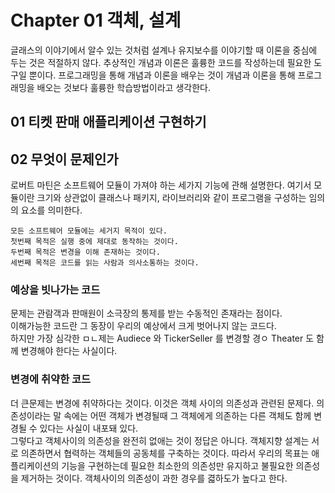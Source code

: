 # Chapter 01 객체, 설계

글래스의 이야기에서 알수 있는 것처럼 설계나 유지보수를 이야기할 때 이론을 중심에 두는 것은 적절하지 않다.
추상적인 개념과 이론은 훌륭한 코드를 작성하는데 필요한 도구일 뿐이다. 프로그래밍을 통해 개념과 이론을 배우는 것이 개념과 이론을 통해 프로그래밍을 배오는 것보다
훌륭한 학습방법이라고 생각한다.

## 01 티켓 판매 애플리케이션 구현하기

## 02 무엇이 문제인가

로버트 마틴은 소프트웨어 모듈이 가져야 하는 세가지 기능에 관해 설명한다. 여기서 모듈이란 크기와 상관없이 클래스나 패키지, 라이브러리와
같이 프로그램을 구성하는 임의의 요소를 의미한다.

```text
모든 소프트웨어 모듈에는 세거지 목적이 있다.
첫번째 목적은 실행 중에 제대로 동작하는 것이다.
두번째 목적은 변경을 이해 존재하는 것이다.
세번째 목적은 코드를 읽는 사람과 의사소통하는 것이다.
```

### 예상을 빗나가는 코드

문제는 관람객과 판매원이 소극장의 통제를 받는 수동적인 존재라는 점이다.  
이해가능한 코드란 그 동장이 우리의 예상에서 크게 벗어나지 않는 코드다.  
하지만 가장 심각한 ㅁㄴ제는 Audiece 와 TickerSeller 를 변경할 경ㅇ Theater 도 함께 변경해야 한다는 사실이다.

### 변경에 취약한 코드

더 큰문제는 변경에 취약하다는 것이다. 이것은 객체 사이의 의존성과 관련된 문제다. 의존성이라는 말 속에는 어떤 객체가 변경될때
그 객체에게 의존하는 다른 객체도 함께 변경될 수 있다는 사실이 내포돼 있다.  
그렇다고 객체사이의 의존성을 완전히 없애는 것이 정답은 아니다. 객체지향 설계는 서로 의존하면서 협력하는 객체들의 공동체를
구축하는 것이다. 따라서 우리의 목표는 애플리케이션의 기능을 구현하는데 필요한 최소한의 의존성만 유지하고 불필요한 의존성을 제거하는 것이다.
객체사이의 의존성이 과한 경우를 겳하도가 높다고 한다.
